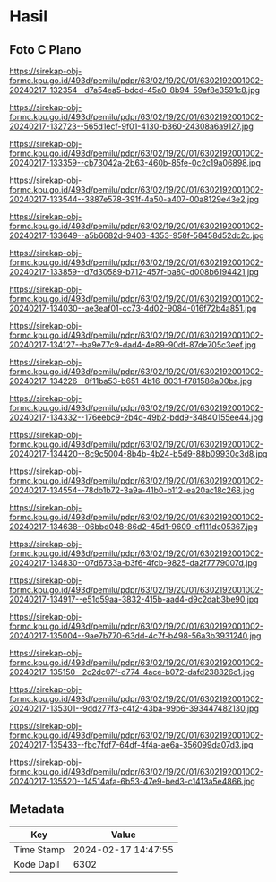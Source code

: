 # Hasil

## Foto C Plano

https://sirekap-obj-formc.kpu.go.id/493d/pemilu/pdpr/63/02/19/20/01/6302192001002-20240217-132354--d7a54ea5-bdcd-45a0-8b94-59af8e3591c8.jpg

https://sirekap-obj-formc.kpu.go.id/493d/pemilu/pdpr/63/02/19/20/01/6302192001002-20240217-132723--565d1ecf-9f01-4130-b360-24308a6a9127.jpg

https://sirekap-obj-formc.kpu.go.id/493d/pemilu/pdpr/63/02/19/20/01/6302192001002-20240217-133359--cb73042a-2b63-460b-85fe-0c2c19a06898.jpg

https://sirekap-obj-formc.kpu.go.id/493d/pemilu/pdpr/63/02/19/20/01/6302192001002-20240217-133544--3887e578-391f-4a50-a407-00a8129e43e2.jpg

https://sirekap-obj-formc.kpu.go.id/493d/pemilu/pdpr/63/02/19/20/01/6302192001002-20240217-133649--a5b6682d-9403-4353-958f-58458d52dc2c.jpg

https://sirekap-obj-formc.kpu.go.id/493d/pemilu/pdpr/63/02/19/20/01/6302192001002-20240217-133859--d7d30589-b712-457f-ba80-d008b6194421.jpg

https://sirekap-obj-formc.kpu.go.id/493d/pemilu/pdpr/63/02/19/20/01/6302192001002-20240217-134030--ae3eaf01-cc73-4d02-9084-016f72b4a851.jpg

https://sirekap-obj-formc.kpu.go.id/493d/pemilu/pdpr/63/02/19/20/01/6302192001002-20240217-134127--ba9e77c9-dad4-4e89-90df-87de705c3eef.jpg

https://sirekap-obj-formc.kpu.go.id/493d/pemilu/pdpr/63/02/19/20/01/6302192001002-20240217-134226--8f11ba53-b651-4b16-8031-f781586a00ba.jpg

https://sirekap-obj-formc.kpu.go.id/493d/pemilu/pdpr/63/02/19/20/01/6302192001002-20240217-134332--176eebc9-2b4d-49b2-bdd9-34840155ee44.jpg

https://sirekap-obj-formc.kpu.go.id/493d/pemilu/pdpr/63/02/19/20/01/6302192001002-20240217-134420--8c9c5004-8b4b-4b24-b5d9-88b09930c3d8.jpg

https://sirekap-obj-formc.kpu.go.id/493d/pemilu/pdpr/63/02/19/20/01/6302192001002-20240217-134554--78db1b72-3a9a-41b0-b112-ea20ac18c268.jpg

https://sirekap-obj-formc.kpu.go.id/493d/pemilu/pdpr/63/02/19/20/01/6302192001002-20240217-134638--06bbd048-86d2-45d1-9609-ef111de05367.jpg

https://sirekap-obj-formc.kpu.go.id/493d/pemilu/pdpr/63/02/19/20/01/6302192001002-20240217-134830--07d6733a-b3f6-4fcb-9825-da2f7779007d.jpg

https://sirekap-obj-formc.kpu.go.id/493d/pemilu/pdpr/63/02/19/20/01/6302192001002-20240217-134917--e51d59aa-3832-415b-aad4-d9c2dab3be90.jpg

https://sirekap-obj-formc.kpu.go.id/493d/pemilu/pdpr/63/02/19/20/01/6302192001002-20240217-135004--9ae7b770-63dd-4c7f-b498-56a3b3931240.jpg

https://sirekap-obj-formc.kpu.go.id/493d/pemilu/pdpr/63/02/19/20/01/6302192001002-20240217-135150--2c2dc07f-d774-4ace-b072-dafd238826c1.jpg

https://sirekap-obj-formc.kpu.go.id/493d/pemilu/pdpr/63/02/19/20/01/6302192001002-20240217-135301--9dd277f3-c4f2-43ba-99b6-393447482130.jpg

https://sirekap-obj-formc.kpu.go.id/493d/pemilu/pdpr/63/02/19/20/01/6302192001002-20240217-135433--fbc7fdf7-64df-4f4a-ae6a-356099da07d3.jpg

https://sirekap-obj-formc.kpu.go.id/493d/pemilu/pdpr/63/02/19/20/01/6302192001002-20240217-135520--14514afa-6b53-47e9-bed3-c1413a5e4866.jpg


## Metadata

| Key        | Value               |
| ---------- | ------------------- |
| Time Stamp | 2024-02-17 14:47:55 |
| Kode Dapil | 6302                |



